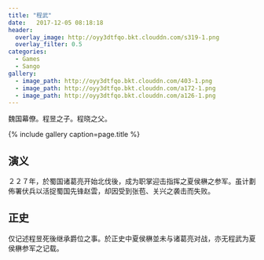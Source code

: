 ```yaml
---
title: "程武"
date:   2017-12-05 08:18:18
header:
  overlay_image: http://oyy3dtfqo.bkt.clouddn.com/s319-1.png
  overlay_filter: 0.5
categories:
  - Games
  - Sango
gallery:
  - image_path: http://oyy3dtfqo.bkt.clouddn.com/403-1.png
  - image_path: http://oyy3dtfqo.bkt.clouddn.com/a172-1.png
  - image_path: http://oyy3dtfqo.bkt.clouddn.com/a126-1.png
---
```


魏国幕僚。程昱之子。程晓之父。

{% include gallery caption=page.title %}

## 演义

２２７年，於蜀国诸葛亮开始北伐後，成为职掌迎击指挥之夏侯楙之参军。虽计劃佈署伏兵以活捉蜀国先锋赵雲，却因受到张苞、关兴之袭击而失败。

## 正史

仅记述程昱死後继承爵位之事。於正史中夏侯楙並未与诸葛亮对战，亦无程武为夏侯楙参军之记载。
